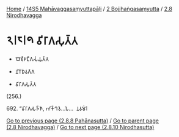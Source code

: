 
[Home](/) / [14S5 Mahāvaggasaṃyuttapāḷi](../...md) / [2 Bojjhaṅgasaṃyutta](...md) / [2.8 Nirodhavagga](../14S5/2/2.8.md)

# 𑁨𑁇𑁮𑁇𑁯 𑀯𑀺𑀭𑀸𑀕𑀲𑀼𑀢𑁆𑀢

* 𑀩𑁄𑀚𑁆𑀛𑀗𑁆𑀕𑀲𑀁𑀬𑀼𑀢𑁆𑀢

* 𑀦𑀺𑀭𑁄𑀥𑀯𑀕𑁆𑀕

* 𑀯𑀺𑀭𑀸𑀕𑀲𑀼𑀢𑁆𑀢

(256.)

692\. “𑀯𑀺𑀭𑀸𑀕𑀲𑀜𑁆𑀜𑀸, 𑀪𑀺𑀓𑁆𑀔𑀯𑁂…𑀧𑁂…  𑀦𑀯𑀫𑀁𑁇

[Go to previous page (2.8.8 Pahānasutta)](2.8.8.md) / [Go to parent page (2.8 Nirodhavagga)](../14S5/2/2.8.md) / [Go to next page (2.8.10 Nirodhasutta)](2.8.10.md)


